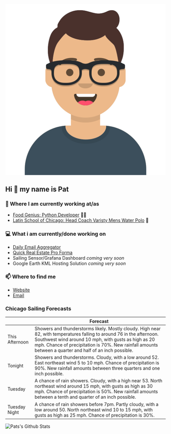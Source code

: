 [![Social banner for p-j-falconer](https://raw.githubusercontent.com/P-J-FALCONER/P-J-FALCONER/master/assets/avataaars.svg)](https://patfalconer.com/)
## Hi :wave: my name is Pat

### 💼 Where I am currently working at/as
- [Food Genius: Python Developer](https://getfoodgenius.com/) 🍔🐍
- [Latin School of Chicago: Head Coach Varisty Mens Water Polo](https://www.latinschool.org/) 🤽


### 💻 What i am currently/done working on
 - [Daily Email Aggregator](https://github.com/P-J-FALCONER/dott_daily_mail)
 - [Quick Real Estate Pro Forma](https://github.com/P-J-FALCONER/henry)
 - Sailing Sensor/Grafana Dashboard *coming very soon*
 - Google Earth KML Hosting Solution *coming very soon*

### 📫 Where to find me
 - [Website](https://patfalconer.com/)
 - [Email](mailto:patrick.j.falconer@gmail.com)


### Chicago Sailing Forecasts
|   | Forecast  |
|---|---|
| This Afternoon | Showers and thunderstorms likely. Mostly cloudy. High near 82, with temperatures falling to around 76 in the afternoon. Southwest wind around 10 mph, with gusts as high as 20 mph. Chance of precipitation is 70%. New rainfall amounts between a quarter and half of an inch possible. |
| Tonight | Showers and thunderstorms. Cloudy, with a low around 52. East northeast wind 5 to 10 mph. Chance of precipitation is 90%. New rainfall amounts between three quarters and one inch possible. |
| Tuesday | A chance of rain showers. Cloudy, with a high near 53. North northeast wind around 15 mph, with gusts as high as 30 mph. Chance of precipitation is 50%. New rainfall amounts between a tenth and quarter of an inch possible. |
| Tuesday Night | A chance of rain showers before 7pm. Partly cloudy, with a low around 50. North northeast wind 10 to 15 mph, with gusts as high as 25 mph. Chance of precipitation is 30%. |

![Pats's Github Stats](https://github-readme-stats.vercel.app/api?username=p-j-falconer&show_icons=true&theme=radical)
